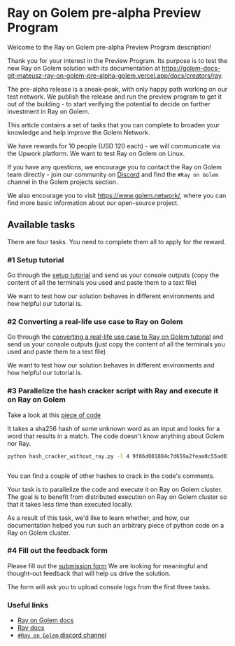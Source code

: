 # Ray on Golem pre-alpha Preview Program

Welcome to the Ray on Golem pre-alpha Preview Program description!

Thank you for your interest in the Preview Program. 
Its purpose is to test the new Ray on Golem solution with its documentation at https://golem-docs-git-mateusz-ray-on-golem-pre-alpha-golem.vercel.app/docs/creators/ray.

The pre-alpha release is a sneak-peak, with only happy path working on our test network. We publish the release and run the preview program 
to get it out of the building - to start verifying the potential to decide on further investment in Ray on Golem. 

This article contains a set of tasks that you can complete to broaden your knowledge and help improve the Golem Network.

We have rewards for 10 people (USD 120 each) - we will communicate via the Upwork platform.
We want to test Ray on Golem on Linux.

If you have any questions, we encourage you to contact the Ray on Golem team directly - join our community on [Discord](https://chat.golem.network) and find the `#Ray on Golem` channel in the Golem projects section.

We also encourage you to visit https://www.golem.network/, where you can find more basic information about our open-source project.

## Available tasks

There are four tasks. You need to complete them all to apply for the reward.

### #1 Setup tutorial

Go through the [setup tutorial](https://golem-docs-git-mateusz-ray-on-golem-pre-alpha-golem.vercel.app/docs/creators/ray/setup-tutorial) and send us your console outputs (copy the content of all the terminals you used and paste them to a text file)

We want to test how our solution behaves in different environments and how helpful our tutorial is.

### #2 Converting a real-life use case to Ray on Golem

Go through the [converting a real-life use case to Ray on Golem tutorial](https://golem-docs-git-mateusz-ray-on-golem-pre-alpha-golem.vercel.app/docs/creators/ray/conversion-to-ray-on-golem-tutorial) and send us your console outputs (just copy the content of all the terminals you used and paste them to a text file)

We want to test how our solution behaves in different environments and how helpful our tutorial is.
 
### #3 Parallelize the hash cracker script with Ray and execute it on Ray on Golem

Take a look at this [piece of code](https://github.com/golemfactory/golem-ray/blob/mateusz/preview_tasks/examples/hash_cracker_without_ray.py)

It takes a sha256 hash of some unknown word as an input and looks for a word that results in a match.
The code doesn't know anything about Golem nor Ray.

```bash
python hash_cracker_without_ray.py -l 4 9f86d081884c7d659a2feaa0c55ad015a3bf4f1b2b0b822cd15d6c15b0f00a08
```
```
```

You can find a couple of other hashes to crack in the code's comments.


Your task is to parallelize the code and execute it on Ray on Golem cluster.
The goal is to benefit from distributed execution on Ray on Golem cluster so that it takes less time than executed locally.

As a result of this task, we'd like to learn whether, and how, our documentation helped you run such an arbitrary piece of python code on a Ray on Golem cluster.

### #4 Fill out the feedback form  

Please fill out the [submission form](https://qkjx8blh5hm.typeform.com/to/GtaCVz0b)
We are looking for meaningful and thought-out feedback that will help us drive the solution.

The form will ask you to upload console logs from the first three tasks.

### Useful links

- [Ray on Golem docs](https://golem-docs-git-mateusz-ray-on-golem-pre-alpha-golem.vercel.app/docs/creators/ray)
- [Ray docs](https://docs.ray.io)
- [`#Ray on Golem` discord channel](https://chat.golem.network/) 

